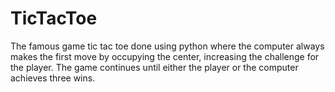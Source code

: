 # TicTacToe
The famous game tic tac toe done using python where the computer always makes the first move by occupying the center, increasing the challenge for the player. The game continues until either the player or the computer achieves three wins.
